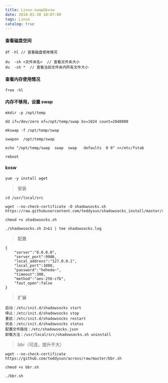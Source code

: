 ```yaml
---
title: Linux-swap&kxsw
date: 2018-01-30 10:07:00
tags: Linux
catalog: true
---
```


#### 查看磁盘空间

```linux
df -hl // 查看磁盘使用情况
```

```linux
du  -sh <文件夹名>  // 查看文件夹大小
du  -sh *  // 查看当前文件夹内所有文件大小
```

#### 查看内存使用情况

```linux
free -hl
```

#### 内存不够用，设置 swap

```linux
mkdir -p /opt/temp

dd if=/dev/zero of=/opt/temp/swap bs=1024 count=2048000

mkswap -f /opt/temp/swap

swapon  /opt/temp/swap

echo "/opt/temp/swap  swap  swap   defaults  0 0" >>/etc/fstab

reboot
```

#### kxsw

```linux
yum -y install wget
```

> 安装

```linux
cd /usr/local/src

wget --no-check-certificate -O shadowsocks.sh https://raw.githubusercontent.com/teddysun/shadowsocks_install/master/shadowsocks.sh

chmod +x shadowsocks.sh

./shadowsocks.sh 2>&1 | tee shadowsocks.log
```

> 配置

```linux
{
    "server":"0.0.0.0",
    "server_port":9906,
    "local_address":"127.0.0.1",
    "local_port":1080,
    "password":"heheda~",
    "timeout":300,
    "method":"aes-256-cfb",
    "fast_open":false
}
```

> 扩展

```linux
启动：/etc/init.d/shadowsocks start
停止：/etc/init.d/shadowsocks stop
重启：/etc/init.d/shadowsocks restart
状态：/etc/init.d/shadowsocks status
配置文件路径：/etc/shadowsocks.json
卸载方法：/usr/local/src/shadowsocks.sh uninstall
```

> bbr（可选，提升不大）

```linux
wget --no-check-certificate https://github.com/teddysun/across/raw/master/bbr.sh

chmod +x bbr.sh

./bbr.sh
```
